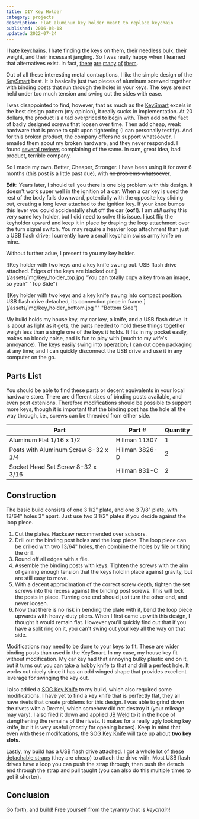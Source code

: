 ```yaml
---
title: DIY Key Holder
category: projects
description: Flat aluminum key holder meant to replace keychain
published: 2016-03-18
updated: 2022-07-24
---
```

I hate [keychains](https://www.google.com/search?tbm=isch&q=keychain). I hate finding the keys on them, their needless bulk, their weight, and their incessant jangling.
So I was really happy when I learned that alternatives exist. In fact, [there](https://www.keybar.us/) [are](https://huckberry.com/store/keydisk/category/p/17267-keydisk) [many](http://lifehacker.com/5828762/diy-swiss-army-style-folding-keychain-gives-you-more-room-in-your-pockets) [of](https://mykeyport.com/) [them](http://www.getkeysmart.com/). 

Out of all these interesting metal contraptions, I like the simple design of the [KeySmart](http://www.getkeysmart.com/) best. It is basically just two pieces of aluminum screwed together with binding posts that run through the holes in your keys. The keys are not held under too much tension and swing out the sides with ease.

I was disappointed to find, however, that as much as the [KeySmart](http://www.getkeysmart.com/) excels in the best design pattern (my opinion), it really sucks in implementation. At 20 dollars, the product is a tad overpriced to begin with. Then add on the fact of badly designed screws that loosen over time. Then add cheap, weak hardware that is prone to split upon tightening (I can personally testify). And for this broken product, the company offers no support whatsoever. I emailed them about my broken hardware, and they never responded. I found [several reviews](http://www.amazon.com/KeySmart-Compact-Key-Holder-Extended/dp/B010BMT0ES#customerReviews) complaining of the same. In sum, great idea, bad product, terrible company.

So I made my own. Better, Cheaper, Stronger. I have been using it for over 6 months (this post is a little past due), with ~~no problems whatsoever~~.

**Edit**:
Years later, I should tell you there is one big problem with this design.
It doesn't work super well in the ignition of a car.
When a car key is used the rest of the body falls downward, potentially with the opposite key sliding out, creating a long lever attached to the ignition key.
If your knee bumps this lever you could accidentally shut off the car (**oof!**).
I am *still using* this very same key holder, but I did need to solve this issue.
I just flip the keyholder upward and keep it in place by draping the loop attachment over the turn signal switch.
You may require a heavier loop attachment than just a USB flash drive; I currently have a small keychain swiss army knife on mine.

Without further adue, I present to you my key holder.

![Key holder with two keys and a key knife swung out. USB flash drive attached. Edges of the keys are blacked out.](/assets/img/key_holder_top.jpg "You can totally copy a key from an image, so yeah" "Top Side")

![Key holder with two keys and a key knife swung into compact position. USB flash drive detached, its connection piece in frame.](/assets/img/key_holder_bottom.jpg "" "Bottom Side")

My build holds my house key, my car key, a knife, and a USB flash drive. It is about as light as it gets, the parts needed to hold these things together weigh less than a single one of the keys it holds. It fits in my pocket easily, makes no bloody noise, and is fun to play with (much to my wife's annoyance). The keys easily swing into operation; I can cut open packaging at any time; and I can quickly disconnect the USB drive and use it in any computer on the go.

## Parts List

You should be able to find these parts or decent equivalents in your local hardware store.
There are different sizes of binding posts available, and even post extenions. 
Therefore modifications should be possible to support more keys, though it is important that the binding post has the hole all the way through, i.e., screws can be threaded from either side.

| Part                                     | Part #           | Quantity   |
| ---------------------------------------- | ---------------- | ---------- |
| Aluminum Flat 1/16 x 1/2                 | Hillman 11307    | 1          |
| Posts with Aluminum Screw 8-32 x 1/4     | Hillman 3826-D   | 2          |
| Socket Head Set Screw 8-32 x 3/16        | Hillman 831-C    | 2          |

## Construction

The basic build consists of one 3 1/2" plate, and one 3 7/8" plate, with 13/64" holes 3" apart.
Just use two 3 1/2" plates if you decide against the loop piece.

1. Cut the plates. Hacksaw recommended over scissors.
2. Drill out the binding post holes and the loop piece. The loop piece can be drilled with two 13/64" holes, then combine the holes by file or tilting the drill.
3. Round off all edges with a file.
4. Assemble the binding posts with keys. Tighten the screws with the aim of gaining enough tension that the keys hold in place against gravity, but are still easy to move.
5. With a decent approximation of the correct screw depth, tighten the set screws into the recess against the binding post screws.
This will lock the posts in place. Turning one end should just turn the other end, and never loosen.
6. Now that there is no risk in bending the plate with it, bend the loop piece upwards with heavy-duty pliers. When I first came up with this design, I thought it would remain flat. However you'll quickly find out that if you have a split ring on it, you can't swing out your key all the way on that side.

Modifications may need to be done to your keys to fit. These are wider binding posts than used in the KeySmart.
In my case, my house key fit without modification. My car key had that annoying bulky plastic end on it, but it turns out you can take a hobby knife to that and drill a perfect hole.
It works out nicely since it has an odd winged shape that provides excellent leverage for swinging the key out.

I also added a [SOG Key Knife](http://www.sogknives.com/key-knife.html) to my build, which also required some modifications.
I have yet to find a key knife that is perfectly flat, they all have rivets that create problems for this design. I was able to grind down the rivets with a Dremel, which somehow did not destroy it (your mileage may vary). I also filed it down and applied [JB Weld](http://www.jbweld.com/) to it in the hope of stengthening the remains of the rivets. It makes for a really ugly looking key knife, but it is very useful (mostly for opening boxes). Keep in mind that even with these modifcations, the [SOG Key Knife](http://www.sogknives.com/key-knife.html) will take up about **two key slots**.

Lastly, my build has a USB flash drive attached. I got a whole lot of [these detachable straps](http://www.ebay.com/itm/Plastic-Detachable-Lanyard-Wrist-Strap-Lariat-Handy-4-Phone-card-holder-key-ring-/190934909901?pt=LH_DefaultDomain_0&var=&hash=item2c749b83cd) (they are cheap) to attach the drive with. Most USB flash drives have a loop you can push the strap through, then push the detach end through the strap and pull taught (you can also do this multiple times to get it shorter).

## Conclusion

Go forth, and build! Free yourself from the tyranny that is *keychain*!
